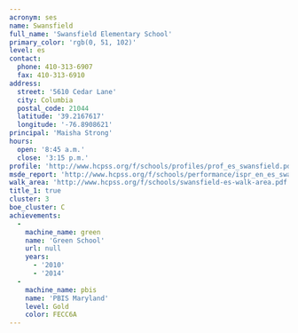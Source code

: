 ```yaml
---
acronym: ses
name: Swansfield
full_name: 'Swansfield Elementary School'
primary_color: 'rgb(0, 51, 102)'
level: es
contact:
  phone: 410-313-6907
  fax: 410-313-6910
address:
  street: '5610 Cedar Lane'
  city: Columbia
  postal_code: 21044
  latitude: '39.2167617'
  longitude: '-76.8908621'
principal: 'Maisha Strong'
hours:
  open: '8:45 a.m.'
  close: '3:15 p.m.'
profile: 'http://www.hcpss.org/f/schools/profiles/prof_es_swansfield.pdf'
msde_report: 'http://www.hcpss.org/f/schools/performance/ispr_en_es_swansfield.pdf'
walk_area: 'http://www.hcpss.org/f/schools/swansfield-es-walk-area.pdf'
title_1: true
cluster: 3
boe_cluster: C
achievements:
  -
    machine_name: green
    name: 'Green School'
    url: null
    years:
      - '2010'
      - '2014'
  -
    machine_name: pbis
    name: 'PBIS Maryland'
    level: Gold
    color: FECC6A
---
```

